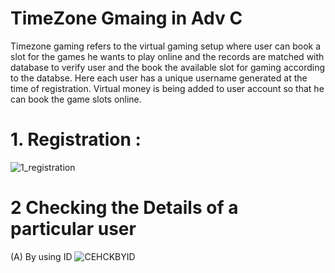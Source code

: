 # TimeZone Gmaing in Adv C
Timezone gaming refers to the virtual gaming setup where user can book a slot for the games he wants to play online and the records are matched with database to verify user and the book the available slot for gaming according to the databse. Here each user has a unique username generated at the time of registration. Virtual money is being added to user account so that he can book the game slots online.

# 1. Registration :
![1_registration](https://user-images.githubusercontent.com/66235628/87850972-f4635900-c911-11ea-9212-03d1d6cc1569.gif)

# 2 Checking the Details of a particular user 
(A) By using ID
![CEHCKBYID](https://user-images.githubusercontent.com/66235628/87851358-9afd2900-c915-11ea-931e-18bd1a604c8d.gif)


